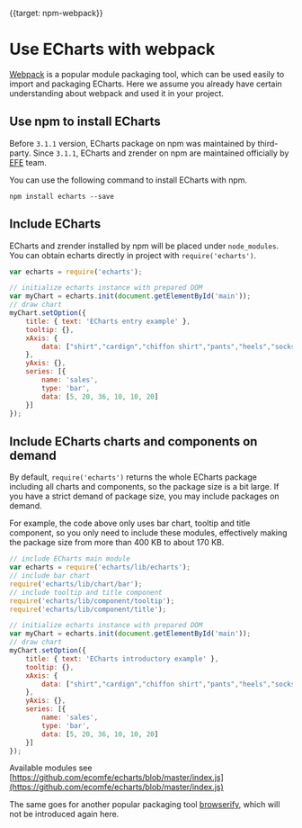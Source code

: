 
{{target: npm-webpack}}

# Use ECharts with webpack

[Webpack](https://webpack.github.io/) is a popular module packaging tool, which can be used easily to import and packaging ECharts. Here we assume you already have certain understanding about webpack and used it in your project.

## Use npm to install ECharts

Before `3.1.1` version, ECharts package on npm was maintained by third-party. Since `3.1.1`, ECharts and zrender on npm are maintained officially by [EFE](https://github.com/ecomfe/) team.

You can use the following command to install ECharts with npm.

```shell
npm install echarts --save
```

## Include ECharts

ECharts and zrender installed by npm will be placed under `node_modules`. You can obtain echarts directly in project with `require('echarts')`.

```js
var echarts = require('echarts');

// initialize echarts instance with prepared DOM
var myChart = echarts.init(document.getElementById('main'));
// draw chart
myChart.setOption({
    title: { text: 'ECharts entry example' },
    tooltip: {},
    xAxis: {
        data: ["shirt","cardign","chiffon shirt","pants","heels","socks"]
    },
    yAxis: {},
    series: [{
        name: 'sales',
        type: 'bar',
        data: [5, 20, 36, 10, 10, 20]
    }]
});
```

## Include ECharts charts and components on demand

By default, `require('echarts')` returns the whole ECharts package including all charts and components, so the package size is a bit large. If you have a strict demand of package size, you may include packages on demand.

For example, the code above only uses bar chart, tooltip and title component, so you only need to include these modules, effectively making the package size from more than 400 KB to about 170 KB.

```js
// include ECharts main module
var echarts = require('echarts/lib/echarts');
// include bar chart
require('echarts/lib/chart/bar');
// include tooltip and title component
require('echarts/lib/component/tooltip');
require('echarts/lib/component/title');

// initialize echarts instance with prepared DOM
var myChart = echarts.init(document.getElementById('main'));
// draw chart
myChart.setOption({
    title: { text: 'ECharts introductory example' },
    tooltip: {},
    xAxis: {
        data: ["shirt","cardign","chiffon shirt","pants","heels","socks"]
    },
    yAxis: {},
    series: [{
        name: 'sales',
        type: 'bar',
        data: [5, 20, 36, 10, 10, 20]
    }]
});
```

Available modules see [https://github.com/ecomfe/echarts/blob/master/index.js](https://github.com/ecomfe/echarts/blob/master/index.js)

The same goes for another popular packaging tool [browserify](http://browserify.org/), which will not be introduced again here.

